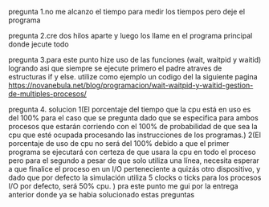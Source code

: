 pregunta 1.no me alcanzo el tiempo para medir los tiempos pero deje el programa 

pregunta 2.cre dos hilos aparte y luego los llame en el programa principal donde jecute todo

pregunta 3.para este punto hize uso de las funciones (wait, waitpid y waitid) logrando asi que siempre se ejecute primero el padre atraves
de estructuras if y else.
utilize como ejemplo un codigo del la siguiente pagina https://novanebula.net/blog/programacion/wait-waitpid-y-waitid-gestion-de-multiples-procesos/
  
pregunta 4. solucion 1(El porcentaje del tiempo que la cpu está en uso es del 100% para el caso que se pregunta dado que se especifica para ambos procesos que estarán corriendo con el 100% de probabilidad de que sea la cpu que esté ocupada procesando las instrucciones de los programas.)
2(El porcentaje de uso de cpu no será del 100% debido a que el primer programa se ejecutará con certeza de que usara la cpu en todo el proceso pero para el segundo a pesar de que solo utiliza una línea, necesita esperar a que finalice el proceso en un I/O perteneciente a quizás otro dispositivo, y dado que por defecto la simulación utiliza 5 clocks o ticks para los procesos I/O por defecto, será 50% cpu. )
pra este punto me gui por la entrega anterior donde ya se habia solucionado estas preguntas 



